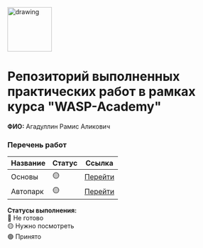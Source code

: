 <a href="https://wasp-academy.com"><img src="https://wasp-academy.com/Resources/wasp-logo.png" alt="drawing" width="100"/></a>

# Репозиторий выполненных практических работ в рамках курса "WASP-Academy"
**ФИО:** Агадуллин Рамис Аликович
 
### Перечень работ

Название          | Статус | Ссылка
------------------|--------|--------
Основы            | 🟡    | <a href="https://github.com/fiafob/wasp_academy/tree/master/dz1/dz1">Перейти</a>
Автопарк          | 🟡    | <a href="https://github.com/fiafob/wasp_academy/tree/master/Autopark">Перейти</a>

**Статусы выполнения:** <br>
🔴 Не готово <br>
🟡 Нужно посмотреть <br>
🟢 Принято <br>
